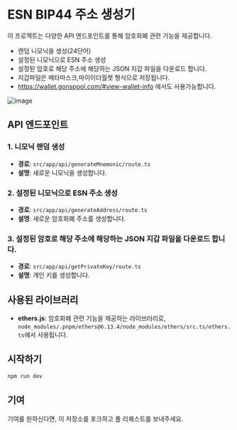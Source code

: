 # ESN BIP44 주소 생성기

이 프로젝트는 다양한 API 엔드포인트를 통해 암호화폐 관련 기능을 제공합니다. 
- 랜덤 니모닉을 생성(24단어)
- 설정된 니모닉으로 ESN 주소 생성
- 설정된 암호로 해당 주소에 해당하는 JSON 지갑 파일을 다운로드 합니다. 
- 지갑파일은 메타마스크,마이이더월렛 형식으로 저장됩니다.
- https://wallet.gonspool.com/#view-wallet-info 에서도 사용가능합니다.
  
![image](https://github.com/user-attachments/assets/6293208a-e513-4e26-801f-335d8386ccba)

## API 엔드포인트

### 1. 니모닉 랜덤 생성
- **경로**: `src/app/api/generateMnemonic/route.ts`
- **설명**: 새로운 니모닉을 생성합니다.

### 2. 설정된 니모닉으로 ESN 주소 생성
- **경로**: `src/app/api/generateAddress/route.ts`
- **설명**: 새로운 암호화폐 주소를 생성합니다.

### 3. 설정된 암호로 해당 주소에 해당하는 JSON 지갑 파일을 다운로드 합니다. 
- **경로**: `src/app/api/getPrivateKey/route.ts`
- **설명**: 개인 키를 생성합니다.

## 사용된 라이브러리

- **ethers.js**: 암호화폐 관련 기능을 제공하는 라이브러리로, `node_modules/.pnpm/ethers@6.13.4/node_modules/ethers/src.ts/ethers.ts`에서 사용됩니다.

## 시작하기

```bash
npm run dev
```

## 기여

기여를 원하신다면, 이 저장소를 포크하고 풀 리퀘스트를 보내주세요.
